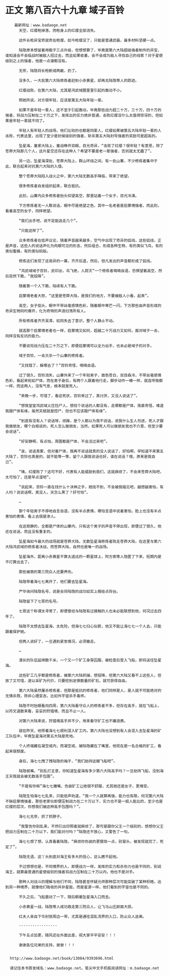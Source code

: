 # 正文 第八百六十九章 域子百铃
        最新网址：www.badaoge.net
          天空，红缨枪掉落，而枪身上的红缨全部消失。
      
          这件长枪异宝奇就奇在枪缨，如今枪缨没了，只能是普通武器，最多材料坚硬一点。
      
          陆隐原本想留着用骰子三点升级，但想想算了，毕竟是第六大陆超级强者制作的异宝，谁知道会不会临战时被敌人招过去，而且如果收着，会不会成为敌人寻找自己的线索？对于星使级别之上的强者，他是一点谱都没有。
      
          无奈，陆隐将长枪断成两截，扔了。
      
          没多久，一大批第六大陆修炼者赶到小赤黄星，却再无陆隐等人的踪迹。
      
          红缨战败，在第六大陆，尤其是鸿武域圈里里引起的轰动不小。
      
          照她所说，对方很年轻，应该是第五大陆年轻一辈。
      
          如果不是年轻一辈人，还不至于引起轰动，毕竟那些战力超二十万，三十万，四十万的强者，将战力压制在二十万之下，发挥出的实力绝非普通，击败红缨没什么太值得惊讶的，但如果是年轻一辈就不同了。
      
          年轻人有年轻人的战场，他们比较的也都是同辈人，红缨如果被第五大陆年轻一辈的人击败，代表这里，出现了至少是封侯级别的强者，斩杀第五大陆封号强者的奖励可是超高的。
      
          坠星海，童家大陆上，童战睁开双眼，目光奇异，“击败了红缨？很年轻？有意思，除了苍莽大陆那几个人，这片星空还存在这种人？希望不要是老一辈强者，否则就太无趣了”。
      
          另一边，坠星海深处，苍莽大陆上，群山环绕之间，有一处山寨，不少修炼者集中于此，联合起来对抗第六大陆的入侵。
      
          整个苍莽大陆陷入战火之中，第六大陆无数高手降临，带来了绝望。
      
          很多修炼者自发组织起来，联合抵抗。
      
          此刻，山寨内众多修炼者抬头仰望高空，那里站着一个女子，目光冷漠。
      
          下方修炼者无一人敢说话，眼中尽是绝望之色，其中一名老者是启蒙境强者，而此刻，看着高空的女子，同样绝望。
      
          “我们出手吧，说不定能逃走几个”。
      
          “只能这样了”。
      
          众多修炼者在低声议论，随着声音越来越多，空气中出现了奇异的弧线，这些弧线，正是声音，这些人的说话声化为肉眼可见的形态，然后组合，形成各种生物，有的类似飞鸟，有的类似蜜蜂，有的类似蚂蚁。
      
          修炼这们发现了这诡异的一幕，齐齐后退，然后，但凡发出的声音都形成了弧线。
      
          “鸿武域域子百铃，武印出，鸟飞绝，人踪灭”一个修炼者喃喃自语，恐惧望着高空，然后突然下跪，“我投降”。
      
          随着第一个人下跪，陆续有人下跪。
      
          启蒙境老者大怒，“这里是苍莽大陆，是我们的地方，不要被敌人小看，起来”。
      
          高空，女子低头，眼中不带丝毫感情色彩，随着眼中寒芒一闪，下方那些由声音形成的奇异生物同时爆开，化为奇特的声浪扫荡所有人。
      
          所有修炼者齐齐呆滞，如同失去了意识，整个人静止不动。
      
          就连那个启蒙境老者也一样，启蒙境又如何，超越二十万战力又如何，面对域子一击，同样没有反抗的能力。
      
          不要说将战力压在二十万之下，即便启蒙境可以全力出手，也未必是域子的对手。
      
          域子百铃，一击灭杀一个山寨的修炼者。
      
          “又找错了，躲哪去了？”百铃奇怪，喃喃自语。
      
          过了很久，百铃消失，山寨外来了一个年轻男子，面色苍白，双目森冷，不带丝毫感情色彩，看起来宛如尸体，而在男子身后，有两个人跟着他行走，脚步动作一模一样，就连呼吸都一样，而这两人，没有气息，根本就是死人。
      
          “来晚一步，可惜了，看这死状，百铃来过了，真讨厌，又没人说话了”。
      
          “想我堂堂鸿武域义庄捡尸人，想找个说话的人都没有，走哪都是尸体，简直奇怪，难道我跟尸体有缘，虽然天赋就是控尸，但也不应该跟尸体有缘”。
      
          “到底有没有人？说话呀，烦躁，是个人都以为我不说话，说我什么生人勿进，死人才跟我做朋友，哪个白痴说的，死人怎么做朋友，当然，如果死人可以做朋友我也不介意，但至少要会说话”。
      
          “好安静啊，有点怕，周围都是尸体，不会活过来吧”。
      
          “诶，说话真累，但对着尸体，我再不说话就真的没人说话了，好怕啊，早知道不来第五大陆了，百铃也真是的，就不能等一等，留个人跟我说话也好，谁在说话？哦，原来是我自己”。
      
          “咦，红缨败了？这可不好，代表有人能威胁到我们，这就麻烦了，不会来苍莽大陆吧，太可怕了，还是早点溜吧”。
      
          “说起来，百铃一直在找什么十决神之手，她找不到，不会被我碰见吧，越想越害怕，有人吗？说说话啊，真没人，天怎么黑了？好可怕”。
      
          …
      
          那个年轻男子不停地自言自语，没有半点表情，哪怕言语中说着害怕，脸上也没有半点害怕的表情，看上去很是渗人。
      
          在这寂静的，全都是尸体的山寨内，只有这个男子的声音不停出现，即便过了很久，他还在说话，而且没有重复的。
      
          坠星海如今最大的战场就是苍莽大陆，无数坠星海修炼者败走苍莽大陆，在这里与第六大陆鸿武域的修炼者决战，而苍莽大陆，自然也是唯一的战场。
      
          坠星海外，距离小赤黄星不算太遥远的一颗星球上，阿方索等人隐匿了下来，短期内是不打算出去了。
      
          那些被救的第三院众人还要养伤。
      
          陆隐带着海七七离开了，他们要去坠星海。
      
          严华询问陆隐名号，说是会将陆隐的战功如实上报给点将台。
      
          陆隐留下了七哥的名号。
      
          七哥这个称谓太寻常了，即便曾经与陆隐有过接触的人也未必能联想到他，何况过去四年了。
      
          陆隐不太想去坠星海，太危险，但海七七归心似箭，他又不能让海七七一个人去，只能跟着保护她。
      
          但两人说好了，一旦遇到紧急情况，必须撤走。
      
          …
      
          漫长的队伍延绵数千米，一个又一个矿工身穿囚服，被检查后登入飞船，即将送往坠星海。
      
          这些矿工几乎都是修炼者，被第六大陆抓捕，想投降，但第六大陆又看不上这些人，但放了又可惜，邃以采矿为代价，只要挖到足够数量的矿石，就可获得自由。
      
          第六大陆虽然屠杀修炼者，但那是抵抗的修炼者，他们同样是人，是人就不可能绝对的无情杀戮，除非心理变态，比如外宇宙杀手毒师。
      
          陆隐不时抬眼看向四周，第六大陆看守众人的修炼者不多，但存在高手，就在飞船上，以符文道数来看，妥妥的狩猎境，而且不止一人。
      
          对第六大陆来说，狩猎境高手并不少，用来看守矿工也不嫌浪费。
      
          就在昨天，他带着海七七顺利混入矿工内，第六大陆也没想到有人会混入去坠星海的矿工队伍中，毕竟坠星海对第五大陆是死地。
      
          个人终端藏在凝空戒内，而凝空戒，被陆隐藏在了嘴里，他现在是一名合格的矿工，看起来很颓废。
      
          身后，海七七拽了拽陆隐的袖子，“我们劫持这艘飞船吧”。
      
          陆隐抿嘴，“别乱打主意，你知道坠星海有多少第六大陆高手吗？一旦劫持飞船，没到海王天我就会被无数高手包围”。
      
          “不是有你嘛”海七七撇嘴，伪装矿工让她很不舒服，尤其她还是女子，更难受。
      
          陆隐生怕海七七乱来，只能低声劝道，“我一个人就算再强，能力也有限，何况第六大陆不缺启蒙境强者，那些老家伙即便压制战力在二十万以下，实力也不是一般人能比的，至少也是红缨的层次，你想我们被这种高手包围吗？”。
      
          海七七无奈，抓了抓脖子。
      
          “我警告你别乱来，不然引出印照者就麻烦了，那可是跟你父王一个级别的，想想你父王把战力压制在二十万以下，我们能对付吗？”陆隐还不放心，又警告了一句。
      
          海七七想了想，认真看着陆隐，“麻烦你伪装的更猥琐一点，别冒头，被发现就完了，死定了”。
      
          陆隐无语，这丫头到底对海王有多大的信心，这么瞧不起他。
      
          不过想想也是，不同境界的人，即便战力一样，发挥的实力和杀伤力也是不同的，别说海王，就算最普通的星使级别的强者将战力压制在二十万以内，他也不是对手。
      
          那种人对战斗的理解与他们不同，陆隐甚至怀疑元师那种层次可能突破了某种枳晧，达到另一种境界，就像他们吸收的并非星能，而是星源一样，他们看到的宇宙也是不同的。
      
          不久之后，飞船震动了一下，随后朝着坠星海入口而去。
      
          小赤黄星一战，陆隐等人成功救走第三院众人，让飞马山庄颜面大损。
      
          红夫人亲自下令封锁周边一带，尤其是通往混乱流界的入口，防止众人逃离。
      
          -----------------
      
          下午五点加更，随风还在外面出差，祝大家平平安安！！！
      
          谢谢各位兄弟的支持，谢谢！！！
      
      
      http://www.badaoge.net/book/13084/9393696.html
      
      请记住本书首发域名：www.badaoge.net。笔尖中文手机版阅读网址：m.badaoge.net